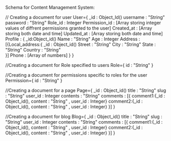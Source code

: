 Schema for Content Management System:

// Creating a document for user
User={
	_id : Object_Id()
	username : "String"
	password : "String"
	Role_id : Integer
	Permission_id : [Array storing  integer values of diffrent permissions granted to the user]
	Created_at : [Array storing both date and time]
	Updated_at : [Array storing both date and time]
	Profile : {
		    _id:Object_id()
		    Name : "String"
		    Age : Integer
		    Address : [{Local_address:{ _id : Object_id()
						Street : "String"
						City : "String"
						State : "String"
						Country : "String"						
			      }]
		    Phone : [Array of numbers]
		   }
	}

//Creating a document for Role specified to users 
Role={
	id : "String"
     }

//Creating a document for permissions specific to roles for the user
Permission={
	id : "String"
     }

//Creating a document for a page 
Page={
	_id : Object_id()
	title : "String"
	slug : "String"
	user_id : Integer
	contents : "String"
	comments : [{ comment1:{_id : Object_id(), content : "String" , user_id : Integer}
		      comment2:{_id : Object_id(), content : "String" , user_id : Integer}
		   }]
     }

//Creating a document for blog
Blog={
	_id : Object_id()
	title : "String"
	slug : "String"
	user_id : Integer
	contents : "String"
	comments : [{ comment1:{_id : Object_id(), content : "String" , user_id : Integer}
		      comment2:{_id : Object_id(), content : "String" , user_id : Integer}
		   }]
     }
